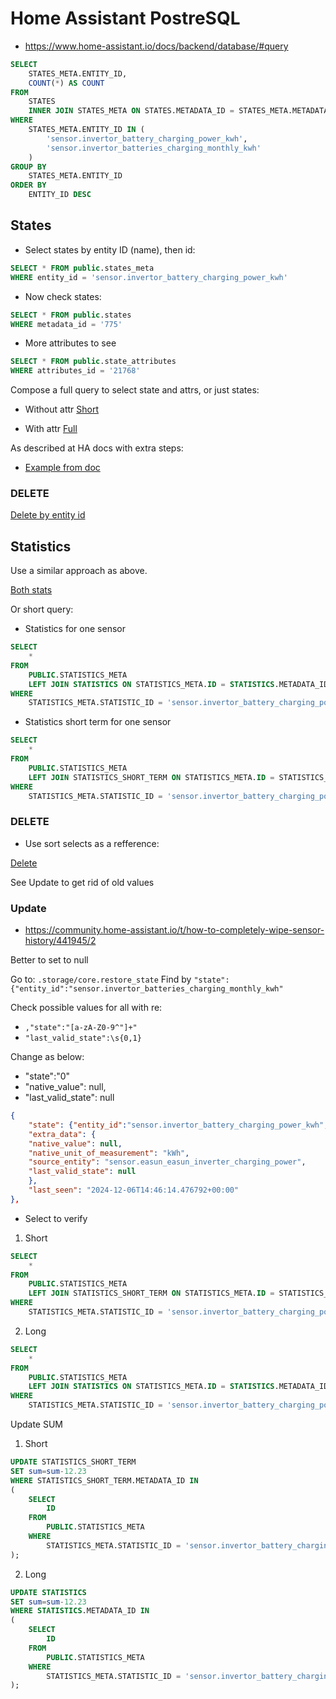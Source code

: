 # Home Assistant PostreSQL

- https://www.home-assistant.io/docs/backend/database/#query

```sql
SELECT
	STATES_META.ENTITY_ID,
	COUNT(*) AS COUNT
FROM
	STATES
	INNER JOIN STATES_META ON STATES.METADATA_ID = STATES_META.METADATA_ID
WHERE
	STATES_META.ENTITY_ID IN (
		'sensor.invertor_battery_charging_power_kwh',
		'sensor.invertor_batteries_charging_monthly_kwh'
	)
GROUP BY
	STATES_META.ENTITY_ID
ORDER BY
	ENTITY_ID DESC
```


## States

- Select states by entity ID (name), then id:

```sql
SELECT * FROM public.states_meta
WHERE entity_id = 'sensor.invertor_battery_charging_power_kwh'
```

- Now check states:

```sql
SELECT * FROM public.states
WHERE metadata_id = '775'
```

- More attributes to see

```sql
SELECT * FROM public.state_attributes
WHERE attributes_id = '21768'
```

Compose a full query to select state and attrs, or just states:

- Without attr
[Short](states/SELECT_states_by_entity_id.sql)

- With attr
[Full](states/SELECT_states_by_entity_id_FULL.sql)

As described at HA docs with extra steps:

- [Example from doc](states/SELECT_states_example.sql)

### DELETE

[Delete by entity id](states/DELETE_states_by_entity_id.sql)

## Statistics

Use a similar approach as above.

[Both stats](statistics/SELECT_statistics_by_entity_id.sql)

Or short query:

- Statistics for one sensor

```sql
SELECT
	*
FROM
	PUBLIC.STATISTICS_META
	LEFT JOIN STATISTICS ON STATISTICS_META.ID = STATISTICS.METADATA_ID
WHERE
	STATISTICS_META.STATISTIC_ID = 'sensor.invertor_battery_charging_power_kwh'
```

- Statistics short term for one sensor

```sql
SELECT
	*
FROM
	PUBLIC.STATISTICS_META
	LEFT JOIN STATISTICS_SHORT_TERM ON STATISTICS_META.ID = STATISTICS_SHORT_TERM.METADATA_ID
WHERE
	STATISTICS_META.STATISTIC_ID = 'sensor.invertor_battery_charging_power_kwh'
```


### DELETE

- Use sort selects as a refference:

[Delete](statistics/DELETE_statistics_by_entity_id.sql)

See Update to get rid of old values

### Update

- https://community.home-assistant.io/t/how-to-completely-wipe-sensor-history/441945/2

Better to set to null

Go to: `.storage/core.restore_state`
Find by `"state": {"entity_id":"sensor.invertor_batteries_charging_monthly_kwh"`

Check possible values for all with re: 
- `,"state":"[a-zA-Z0-9^"]+"`
- `"last_valid_state":\s{0,1}`

Change as below:

- "state":"0"
- "native_value": null,
- "last_valid_state": null

```json
{
    "state": {"entity_id":"sensor.invertor_battery_charging_power_kwh","state":"0","attributes":{"state_class":"total","source":"sensor.easun_easun_inverter_charging_power","unit_of_measurement":"kWh","device_class":"energy","friendly_name":"Invertor Battery Charging Power kWh"},"last_changed":"2024-12-06T14:31:05.847613+00:00","last_reported":"2024-12-06T14:31:05.847405+00:00","last_updated":"2024-12-06T14:31:05.847613+00:00","context":{"id":"01JEE639VQNYP6SPXG1H9K00TC","parent_id":null,"user_id":null}},
    "extra_data": {
    "native_value": null,
    "native_unit_of_measurement": "kWh",
    "source_entity": "sensor.easun_easun_inverter_charging_power",
    "last_valid_state": null
    },
    "last_seen": "2024-12-06T14:46:14.476792+00:00"
},
```

- Select to verify

1. Short

```sql
SELECT
	*
FROM
	PUBLIC.STATISTICS_META
	LEFT JOIN STATISTICS_SHORT_TERM ON STATISTICS_META.ID = STATISTICS_SHORT_TERM.METADATA_ID
WHERE
	STATISTICS_META.STATISTIC_ID = 'sensor.invertor_battery_charging_power_kwh'
```

2. Long

```sql
SELECT
	*
FROM
	PUBLIC.STATISTICS_META
	LEFT JOIN STATISTICS ON STATISTICS_META.ID = STATISTICS.METADATA_ID
WHERE
	STATISTICS_META.STATISTIC_ID = 'sensor.invertor_battery_charging_power_kwh'
```

Update SUM

1. Short

```sql
UPDATE STATISTICS_SHORT_TERM 
SET sum=sum-12.23
WHERE STATISTICS_SHORT_TERM.METADATA_ID IN 
(
    SELECT
        ID
    FROM
        PUBLIC.STATISTICS_META
    WHERE
        STATISTICS_META.STATISTIC_ID = 'sensor.invertor_battery_charging_power_kwh'
);
```

2. Long

```sql
UPDATE STATISTICS 
SET sum=sum-12.23
WHERE STATISTICS.METADATA_ID IN 
(
    SELECT
        ID
    FROM
        PUBLIC.STATISTICS_META
    WHERE
        STATISTICS_META.STATISTIC_ID = 'sensor.invertor_battery_charging_power_kwh'
);
```
